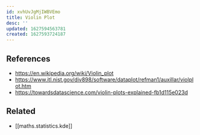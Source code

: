 ```yaml
---
id: xvhUvJgMjIWBVEmo
title: Violin Plot
desc: ''
updated: 1627594563781
created: 1627593724187
---
```


## References

- https://en.wikipedia.org/wiki/Violin_plot
- https://www.itl.nist.gov/div898/software/dataplot/refman1/auxillar/violplot.htm
- https://towardsdatascience.com/violin-plots-explained-fb1d115e023d

## Related
- [[maths.statistics.kde]]
